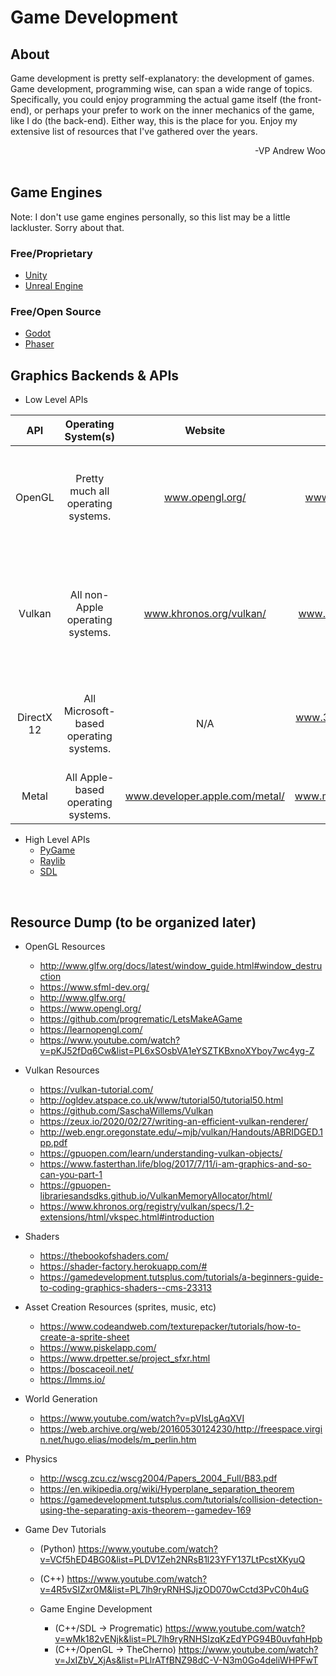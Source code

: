 # Game Development

## About
Game development is pretty self-explanatory: the development of games. Game development,
programming wise, can span a wide range of topics. Specifically, you could enjoy programming
the actual game itself (the front-end), or perhaps your prefer to work on the inner mechanics
of the game, like I do (the back-end). Either way, this is the place for you. Enjoy my extensive
list of resources that I've gathered over the years.
<p><div style="width:100%;text-align:right;">-VP Andrew Woo</div>
<br>

## Game Engines
Note: I don't use game engines personally, so this list may be a little lackluster. Sorry about that.

### Free/Proprietary
- [Unity](https://store.unity.com/#plans-individual)
- [Unreal Engine](https://www.unrealengine.com/en-US/)

### Free/Open Source
- [Godot](https://godotengine.org/)
- [Phaser](https://phaser.io/)

## Graphics Backends & APIs
- Low Level APIs

|     API    |           Operating System(s)          |             Website            |               Learn API              |                                                Notes                                               |
|:----------:|:--------------------------------------:|:------------------------------:|:------------------------------------:|:--------------------------------------------------------------------------------------------------:|
|   OpenGL   |   Pretty much all operating systems.   |         www.opengl.org/        |         www.learnopengl.com/         |           OpenGL has been deprecated by Apple, however, it is still very much supported.           |
|   Vulkan   |    All non-Apple operating systems.    |     www.khronos.org/vulkan/    |       www.vulkan-tutorial.com/       | Vulkan can be used on macOS via MoltenVK, however the performance is not as good as native Vulkan. |
| DirectX 12 | All Microsoft-based operating systems. |               N/A              | www.3dgep.com/learning-directx-12-1/ |           DirectX is a Microsoft-only API. i.e, it will work with Microsoft's Xbox OS's.           |
|    Metal   |   All Apple-based operating systems.   | www.developer.apple.com/metal/ |        www.metalbyexample.com/       |                                     Metal is an Apple-only API.                                    |
- High Level APIs
    - [PyGame](https://www.pygame.org/news)
    - [Raylib](https://www.raylib.com/index.html)
    - [SDL](https://www.libsdl.org/)

<br>

## Resource Dump (to be organized later)
- OpenGL Resources
    - http://www.glfw.org/docs/latest/window_guide.html#window_destruction
    - https://www.sfml-dev.org/
    - http://www.glfw.org/
    - https://www.opengl.org/
    - https://github.com/progrematic/LetsMakeAGame
    - https://learnopengl.com/
    - https://www.youtube.com/watch?v=pKJ52fDq6Cw&list=PL6xSOsbVA1eYSZTKBxnoXYboy7wc4yg-Z

- Vulkan Resources
    - https://vulkan-tutorial.com/
    - http://ogldev.atspace.co.uk/www/tutorial50/tutorial50.html
    - https://github.com/SaschaWillems/Vulkan
    - https://zeux.io/2020/02/27/writing-an-efficient-vulkan-renderer/
    - http://web.engr.oregonstate.edu/~mjb/vulkan/Handouts/ABRIDGED.1pp.pdf
    - https://gpuopen.com/learn/understanding-vulkan-objects/
    - https://www.fasterthan.life/blog/2017/7/11/i-am-graphics-and-so-can-you-part-1
    - https://gpuopen-librariesandsdks.github.io/VulkanMemoryAllocator/html/
    - https://www.khronos.org/registry/vulkan/specs/1.2-extensions/html/vkspec.html#introduction

- Shaders
    - https://thebookofshaders.com/
    - https://shader-factory.herokuapp.com/#
    - https://gamedevelopment.tutsplus.com/tutorials/a-beginners-guide-to-coding-graphics-shaders--cms-23313

- Asset Creation Resources (sprites, music, etc)
    - https://www.codeandweb.com/texturepacker/tutorials/how-to-create-a-sprite-sheet
    - https://www.piskelapp.com/
    - https://www.drpetter.se/project_sfxr.html
    - https://boscaceoil.net/
    - https://lmms.io/

- World Generation
    - https://www.youtube.com/watch?v=pVIsLgAqXVI
    - https://web.archive.org/web/20160530124230/http://freespace.virgin.net/hugo.elias/models/m_perlin.htm

- Physics
    - http://wscg.zcu.cz/wscg2004/Papers_2004_Full/B83.pdf
    - https://en.wikipedia.org/wiki/Hyperplane_separation_theorem
    - https://gamedevelopment.tutsplus.com/tutorials/collision-detection-using-the-separating-axis-theorem--gamedev-169

- Game Dev Tutorials
    - (Python) https://www.youtube.com/watch?v=VCf5hED4BG0&list=PLDV1Zeh2NRsB1l23YFY137LtPcstXKyuQ
    - (C++) https://www.youtube.com/watch?v=4R5vSIZxr0M&list=PL7lh9ryRNHSJjzOD070wCctd3PvC0h4uG
    
    - Game Engine Development
        - (C++/SDL -> Progrematic) https://www.youtube.com/watch?v=wMk182vENjk&list=PL7lh9ryRNHSIzqKzEdYPG94B0uvfqhHpb
        - (C++/OpenGL -> TheCherno) https://www.youtube.com/watch?v=JxIZbV_XjAs&list=PLlrATfBNZ98dC-V-N3m0Go4deliWHPFwT
